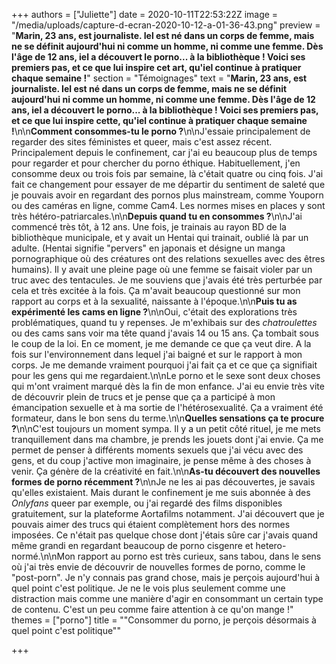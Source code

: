 +++
authors = ["Juliette"]
date = 2020-10-11T22:53:22Z
image = "/media/uploads/capture-d-ecran-2020-10-12-a-01-36-43.png"
preview = "**Marin, 23 ans, est journaliste. Iel est né dans un corps de femme, mais ne se définit aujourd'hui ni comme un homme, ni comme une femme. Dès l'âge de 12 ans, iel a découvert le porno... à la bibliothèque ! Voici ses premiers pas, et ce que lui inspire cet art, qu'iel continue à pratiquer chaque semaine !**"
section = "Témoignages"
text = "**Marin, 23 ans, est journaliste. Iel est né dans un corps de femme, mais ne se définit aujourd'hui ni comme un homme, ni comme une femme. Dès l'âge de 12 ans, iel a découvert le porno... à la bibliothèque ! Voici ses premiers pas, et ce que lui inspire cette, qu'iel continue à pratiquer chaque semaine !**\n\n**Comment consommes-tu le porno ?**\n\nJ'essaie principalement de regarder des sites féministes et queer, mais c'est assez récent. Principalement depuis le confinement, car j'ai eu beaucoup plus de temps pour regarder et pour chercher du porno éthique. Habituellement, j'en consomme deux ou trois fois par semaine, là c'était quatre ou cinq fois. J'ai fait ce changement pour essayer de me départir du sentiment de saleté que je pouvais avoir en regardant des pornos plus mainstream, comme Youporn ou des caméras en ligne, comme Cam4. Les normes mises en places y sont très hétéro-patriarcales.\n\n**Depuis quand tu en consommes ?**\n\nJ'ai commencé très tôt, à 12 ans. Une fois, je trainais au rayon BD de la bibliothèque municipale, et y avait un Hentai qui trainait, oublié là par un adulte. (Hentai signifie \"pervers\" en japonais et désigne un manga pornographique où des créatures ont des relations sexuelles avec des êtres humains). Il y avait une pleine page où une femme se faisait violer par un truc avec des tentacules. Je me souviens que j'avais été très perturbée par cela et très excitée à la fois. Ça m'avait beaucoup questionné sur mon rapport au corps et à la sexualité, naissante à l'époque.\n\n**Puis tu as expérimenté les cams en ligne ?**\n\nOui, c'était des explorations très problématiques, quand tu y repenses. Je m'exhibais sur des _chatroulettes_ ou des cams sans voir ma tête quand j'avais 14 ou 15 ans. Ça tombait sous le coup de la loi. En ce moment, je me demande ce que ça veut dire. A la fois sur l'environnement dans lequel j'ai baigné et sur le rapport à mon corps. Je me demande vraiment pourquoi j'ai fait ça et ce que ça signifiait pour les gens qui me regardaient.\n\nLe porno et le sexe sont deux choses qui m'ont vraiment marqué dès la fin de mon enfance. J'ai eu envie très vite de découvrir plein de trucs et je pense que ça a participé à mon émancipation sexuelle et à ma sortie de l'hétérosexualité. Ça a vraiment été formateur, dans le bon sens du terme.\n\n**Quelles sensations ça te procure ?**\n\nC'est toujours un moment sympa. Il y a un petit côté rituel, je me mets tranquillement dans ma chambre, je prends les jouets dont j'ai envie. Ça me permet de penser à différents moments sexuels que j'ai vécu avec des gens, et du coup j'active mon imaginaire, je pense même à des choses à venir. Ça génère de la créativité en fait.\n\n**As-tu découvert des nouvelles formes de porno récemment ?**\n\nJe ne les ai pas découvertes, je savais qu'elles existaient. Mais durant le confinement je me suis abonnée à des _Onlyfans_ queer par exemple, ou j'ai regardé des films disponibles gratuitement, sur la plateforme Aortafilms notamment. J'ai découvert que je pouvais aimer des trucs qui étaient complètement hors des normes imposées. Ce n'était pas quelque chose dont j'étais sûre car j'avais quand même grandi en regardant beaucoup de porno cisgenre et hetero-normé.\n\nMon rapport au porno est très curieux, sans tabou, dans le sens où j'ai très envie de découvrir de nouvelles formes de porno, comme le \"post-porn\". Je n'y connais pas grand chose, mais je perçois aujourd'hui à quel point c'est politique. Je ne le vois plus seulement comme une distraction mais comme une manière d'agir en consommant un certain type de contenu. C'est un peu comme faire attention à ce qu'on mange !"
themes = ["porno"]
title = "\"Consommer du porno, je perçois désormais à quel point c'est politique\""

+++
